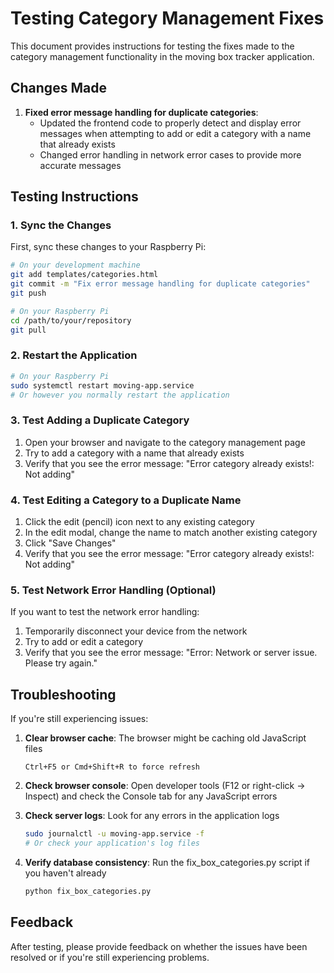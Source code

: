 # Testing Category Management Fixes

This document provides instructions for testing the fixes made to the category management functionality in the moving box tracker application.

## Changes Made

1. **Fixed error message handling for duplicate categories**:
   - Updated the frontend code to properly detect and display error messages when attempting to add or edit a category with a name that already exists
   - Changed error handling in network error cases to provide more accurate messages

## Testing Instructions

### 1. Sync the Changes

First, sync these changes to your Raspberry Pi:

```bash
# On your development machine
git add templates/categories.html
git commit -m "Fix error message handling for duplicate categories"
git push

# On your Raspberry Pi
cd /path/to/your/repository
git pull
```

### 2. Restart the Application

```bash
# On your Raspberry Pi
sudo systemctl restart moving-app.service
# Or however you normally restart the application
```

### 3. Test Adding a Duplicate Category

1. Open your browser and navigate to the category management page
2. Try to add a category with a name that already exists
3. Verify that you see the error message: "Error category already exists!: Not adding"

### 4. Test Editing a Category to a Duplicate Name

1. Click the edit (pencil) icon next to any existing category
2. In the edit modal, change the name to match another existing category
3. Click "Save Changes"
4. Verify that you see the error message: "Error category already exists!: Not adding"

### 5. Test Network Error Handling (Optional)

If you want to test the network error handling:
1. Temporarily disconnect your device from the network
2. Try to add or edit a category
3. Verify that you see the error message: "Error: Network or server issue. Please try again."

## Troubleshooting

If you're still experiencing issues:

1. **Clear browser cache**: The browser might be caching old JavaScript files
   ```
   Ctrl+F5 or Cmd+Shift+R to force refresh
   ```

2. **Check browser console**: Open developer tools (F12 or right-click → Inspect) and check the Console tab for any JavaScript errors

3. **Check server logs**: Look for any errors in the application logs
   ```bash
   sudo journalctl -u moving-app.service -f
   # Or check your application's log files
   ```

4. **Verify database consistency**: Run the fix_box_categories.py script if you haven't already
   ```bash
   python fix_box_categories.py
   ```

## Feedback

After testing, please provide feedback on whether the issues have been resolved or if you're still experiencing problems.